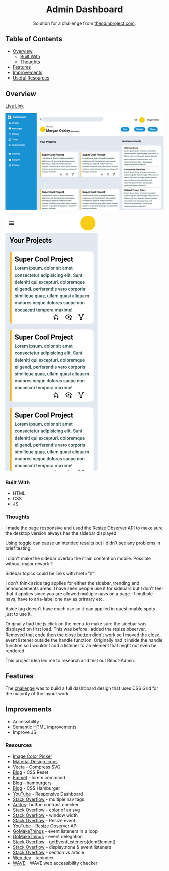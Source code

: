 <h1 align="center">Admin Dashboard</h1>

<div align="center">
   Solution for a challenge from  <a href="https://www.theodinproject.com/paths/full-stack-javascript/courses/intermediate-html-and-css/lessons/admin-dashboard" target="_blank">theodinproject.com</a>.
</div>

## Table of Contents

- [Overview](#overview)
  - [Built With](#built-with)
  - [Thoughts](#thoughts)
- [Features](#features)
- [Improvements](#improvements)
- [Useful Resources](#useful-resources)

## Overview

[Live Link](https://jdegand.github.io/odin-project-admin-dashboard/)

![](odin-project-admin-dashboard-desktop.png)

![](odin-project-admin-dashboard-mobile.png)

### Built With

- HTML
- CSS
- JS

### Thoughts

I made the page responsive and used the Resize Observer API to make sure the desktop version always has the sidebar displayed.    

Using toggle can cause unintended results but I didn't see any problems in brief testing.  

I didn't make the sidebar overlap the main content on mobile.  Possible without major rework ? 

Sidebar topics could be links with href="#".  

I don't think aside tag applies for either the sidebar, trending and announcements areas.  I have seen people use it for sidebars but I don't feel that it applies since you are allowed multiple navs on a page.  If multiple navs, have to aria-label one nav as primary etc.  

Aside tag doesn't have much use so it can applied in questionable spots just to use it.  

Originally had the js click on the menu to make sure the sidebar was displayed on first load.  This was before I added the resize observer.  
Removed that code then the close button didn't work so I moved the close event listener outside the handle function. 
Originally had it inside the handle function so I wouldn't add a listener to an element that might not even be rendered. 

This project idea led me to research and test out React-Admin.

## Features

The [challenge](https://www.theodinproject.com/paths/full-stack-javascript/courses/intermediate-html-and-css/lessons/admin-dashboard) was to build a full dashboard design that uses CSS Grid for the majority of the layout work.  

## Improvements

- Accessibility
- Semantic HTML improvements
- Improve JS

### Resources

- [Image Color Picker](https://imagecolorpicker.com)
- [Material Design Icons](https://materialdesignicons.com/)
- [Vecta](https://vecta.io/nano) - Compress SVG
- [Blog](https://piccalil.li/blog/a-modern-css-reset/) - CSS Reset
- [Emmet](https://docs.emmet.io/abbreviations/lorem-ipsum/) - lorem command
- [Blog](https://jonsuh.com/hamburgers/) - hamburgers
- [Blog](https://alvarotrigo.com/blog/hamburger-menu-css/) - CSS Hamburger
- [YouTube](https://www.youtube.com/watch?v=l4fLswXHIbU) - Responsive Dashboard
- [Stack Overflow](https://stackoverflow.com/questions/4676388/multiple-nav-tags#:~:text=Yes%2C%20having%20multiple,nav%3E%20using%20aria%2Dlabel%20.&text=You%20can%20read%20more%20about%20using%20Multiple%20Navigation%20Landmarks.) - multiple nav tags
- [Aditus](https://www.aditus.io/button-contrast-checker/)- button contrast checker
- [Stack Overflow](https://stackoverflow.com/questions/22252472/how-to-change-the-color-of-an-svg-element) - color of an svg
- [Stack Overflow](https://stackoverflow.com/questions/3437786/get-the-size-of-the-screen-current-web-page-and-browser-window) - window width
- [Stack Overflow](https://stackoverflow.com/questions/641857/javascript-window-resize-event) - Resize event
- [YouTube](https://www.youtube.com/watch?v=jxcoo5oM_oQ) - Resize Observer API
- [GoMakeThings](https://gomakethings.com/why-you-shouldnt-attach-event-listeners-in-a-for-loop-with-vanilla-javascript/) - event listeners in a loop
- [GoMakeThings](https://gomakethings.com/why-event-delegation-is-a-better-way-to-listen-for-events-in-vanilla-js/) - event delegation
- [Stack Overflow](https://stackoverflow.com/questions/446892/how-to-find-event-listeners-on-a-dom-node-in-javascript-or-in-debugging) - getEventListeners(domElement)
- [Stack Overflow](https://stackoverflow.com/questions/33970943/css-javascript-does-displaynone-remove-any-associated-event-listeners-tem#:~:text=No%2C%20it%20doesn't%20remove,it%20has%20any%20event%20handlers.) - display:none & event listeners
- [Stack Overflow](https://stackoverflow.com/questions/7549561/section-vs-article-html5) - section vs article
- [Web.dev](https://web.dev/control-focus-with-tabindex/) - tabindex
- [WAVE](https://wave.webaim.org/) - WAVE web accessibility checker
